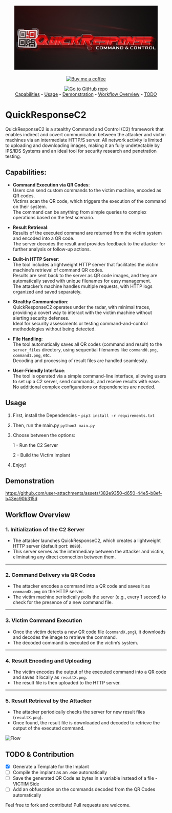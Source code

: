 
<p align="center">
  <img src="logo.png" alt="QuickResponseC2" width="auto" height="200"/><br><br>
<a href="https://www.buymeacoffee.com/kimd155">
  <img src="https://i.ibb.co/TbX6GmK/bmc-button.png" alt="Buy me a coffee" width="130" height="auto"/>
</a>
</p>
<div align="center">
  <a href="https://github.com/kimd155/QuickResponseC2" target="_blank">
    <img src="https://img.shields.io/static/v1?label=kimd155&message=QuickResponseC2&color=red&logo=github" alt="Go to GitHub repo" /> <br/>
  </a>
  <div>
  <a href="https://github.com/kimd155/QuickResponseC2#capabilities">Capabilities</a> - <a href="https://github.com/kimd155/QuickResponseC2#usage">Usage</a> - <a href="https://github.com/kimd155/QuickResponseC2#demonstration">Demonstration</a> - <a href="https://github.com/kimd155/QuickResponseC2#workflow-overview">Workflow Overview</a> - <a href="https://github.com/kimd155/QuickResponseC2#todo--contribution">TODO</a>
  </div>
</div>


# QuickResponseC2
QuickResponseC2 is a stealthy Command and Control (C2) framework that enables indirect and covert communication between the attacker and victim machines via an intermediate HTTP/S server. All network activity is limited to uploading and downloading images, making it an fully undetectable by IPS/IDS Systems and an ideal tool for security research and penetration testing.


## Capabilities:

- **Command Execution via QR Codes**:  
  Users can send custom commands to the victim machine, encoded as QR codes.  
  Victims scan the QR code, which triggers the execution of the command on their system.  
  The command can be anything from simple queries to complex operations based on the test scenario.

- **Result Retrieval**:  
  Results of the executed command are returned from the victim system and encoded into a QR code.  
  The server decodes the result and provides feedback to the attacker for further analysis or follow-up actions.

- **Built-in HTTP Server**:  
  The tool includes a lightweight HTTP server that facilitates the victim machine’s retrieval of command QR codes.  
  Results are sent back to the server as QR code images, and they are automatically saved with unique filenames for easy management.  
  The attacker’s machine handles multiple requests, with HTTP logs organized and saved separately.

- **Stealthy Communication**:  
  QuickResponseC2 operates under the radar, with minimal traces, providing a covert way to interact with the victim machine without alerting security defenses.  
  Ideal for security assessments or testing command-and-control methodologies without being detected.

- **File Handling**:  
  The tool automatically saves all QR codes (command and result) to the `server_files` directory, using sequential filenames like `command0.png`, `command1.png`, etc.  
  Decoding and processing of result files are handled seamlessly.

- **User-Friendly Interface**:  
  The tool is operated via a simple command-line interface, allowing users to set up a C2 server, send commands, and receive results with ease.  
  No additional complex configurations or dependencies are needed.


## Usage

1. First, install the Dependencies -
   `pip3 install -r requirements.txt`
2. Then, run the main.py
   `python3 main.py`
3. Choose between the options:
   
   1 - Run the C2 Server
   
   2 - Build the Victim Implant
   
5. Enjoy! 

## Demonstration



https://github.com/user-attachments/assets/382e9350-d650-44e5-b8ef-b43ec90b315d


## Workflow Overview

### 1. **Initialization of the C2 Server**
- The attacker launches QuickResponseC2, which creates a lightweight HTTP server (default port: `8080`).
- This server serves as the intermediary between the attacker and victim, eliminating any direct connection between them.

---

### 2. **Command Delivery via QR Codes**
- The attacker encodes a command into a QR code and saves it as `commandX.png` on the HTTP server.
- The victim machine periodically polls the server (e.g., every 1 second) to check for the presence of a new command file.

---

### 3. **Victim Command Execution**
- Once the victim detects a new QR code file (`commandX.png`), it downloads and decodes the image to retrieve the command.
- The decoded command is executed on the victim’s system.

---

### 4. **Result Encoding and Uploading**
- The victim encodes the output of the executed command into a QR code and saves it locally as `resultX.png`.
- The result file is then uploaded to the HTTP server.

---

### 5. **Result Retrieval by the Attacker**
- The attacker periodically checks the server for new result files (`resultX.png`).
- Once found, the result file is downloaded and decoded to retrieve the output of the executed command.

![Flow](https://github.com/user-attachments/assets/25a092cb-2c80-4b39-bc7f-252ee8770679)


## TODO & Contribution

- [x] Generate a Template for the Implant
- [ ] Compile the implant as an .exe automatically
- [ ] Save the generated QR Code as bytes in a variable instead of a file - VICTIM Side
- [ ] Add an obfuscation on the commands decoded from the QR Codes automatically

Feel free to fork and contribute! Pull requests are welcome.
